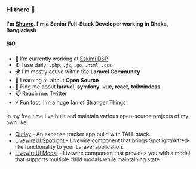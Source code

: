 ### Hi there 👋

#### I'm [Shuvro](https://shuvroroy.github.io). I'm a Senior Full-Stack Developer working in Dhaka, Bangladesh

##### BIO

- 🏢 I'm currently working at [Eskimi DSP](https://business.eskimi.com) 
- ⚙️ I use daily: `.php`, `.js`, `.go`, `.html`, `.css`
- 🌍 I'm mostly active within the **Laravel Community**
- 🌱 Learning all about **Open Source**
- 💬 Ping me about **laravel**, **symfony**, **vue**, **react**, **tailwindcss**
- 📫 Reach me: [Twitter](http://twitter.com/shuvro_008)
- ⚡️ Fun fact: I'm a huge fan of Stranger Things

In my free time I've built and maintain various open-source projects of my own like:

- [Outlay](https://github.com/shuvroroy/outlay) - An expense tracker app build with TALL stack.
- [LivewireUI Spotlight](https://github.com/livewire-ui/spotlight) - Livewire component that brings Spotlight/Alfred-like functionality to your Laravel application.
- [LivewireUI Modal](https://github.com/livewire-ui/modal) - Livewire component that provides you with a modal that supports multiple child modals while maintaining state.
